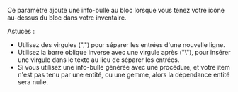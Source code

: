 Ce paramètre ajoute une info-bulle au bloc lorsque vous tenez votre icône au-dessus du bloc dans votre inventaire.

Astuces :

* Utilisez des virgules (",") pour séparer les entrées d'une nouvelle ligne.
* Utilisez la barre oblique inverse avec une virgule après ("\\"), pour insérer une virgule dans le texte au lieu de séparer les entrées.
* Si vous utilisez une info-bulle générée avec une procédure, et votre item n'est pas tenu par une entité, ou une gemme, alors la dépendance entité sera nulle.
